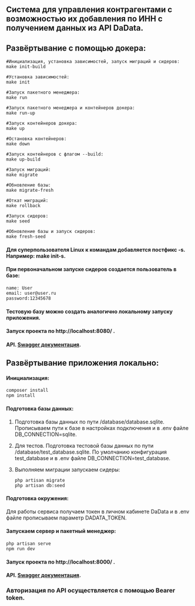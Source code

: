 ## Cистема для управления контрагентами с возможностью их добавления по ИНН с получением данных из API DaData.

## Развёртывание с помощью докера:
    #Инициализация, установка зависимостей, запуск миграций и сидеров:
    make init-build

    #Установка зависимостей:
    make init    

    #Запуск пакетного менеджера:
    make run

    #Запуск пакетного менеджера и контейнеров докера:
    make run-up

    #Запуск контейнеров докера:
    make up

    #Остановка контейнеров:
    make down

    #Запуск контейнеров c флагом --build:
    make up-build

    #Запуск миграций:
    make migrate

    #Обновление базы:
    make migrate-fresh
    
    #Откат миграций:
    make rollback
    
    #Запуск сидеров:
    make seed    

    #Обновление базы и запуск сидеров:
    make fresh-seed 

#### Для суперпользователя Linux к командам добавляется постфикс -s. Например: make init-s.
#### При первоначальном запуске сидеров создается пользователь в базе: 
    name: User
    email: user@user.ru
    password:12345678
#### Тестовую базу можно создать аналогично локальному запуску приложения.
#### Запуск проекта по http://localhost:8080/ .
#### API. [Swagger документация](http://localhost:8080/api/documentation).

## Развёртывание приложения локально:
#### Инициализация:

    composer install
    npm install

#### Подготовка базы данных:

1. Подготовка базы данных по пути /database/database.sqlite. Прописываем пути к базе в настройках подключения и в .env файле  DB_CONNECTION=sqlite.
2. Для тестов. Подготовка тестовой базы данных по пути /database/test_database.sqlite. По умолчанию конфигурация test_database и в .env файле DB_CONNECTION=test_database.
3. Выполняем миграции запускаем сидеры:

    ```
    php artisan migrate
    php artisan db:seed
    ```
#### Подготовка окружения: 

  Для работы сервиса получаем токен в личном кабинете DaData и в .env файле прописываем параметр DADATA_TOKEN. 

#### Запускаем сервер и пакетный менеджер:

    php artisan serve
    npm run dev

#### Запуск проекта по http://localhost:8000/ .

#### API. [Swagger документация](http://localhost:8000/api/documentation).
### Авторизация по API осуществляется с помощью Bearer token.




